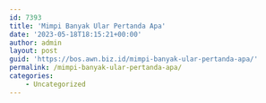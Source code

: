 ```yaml
---
id: 7393
title: 'Mimpi Banyak Ular Pertanda Apa'
date: '2023-05-18T18:15:21+00:00'
author: admin
layout: post
guid: 'https://bos.awn.biz.id/mimpi-banyak-ular-pertanda-apa/'
permalink: /mimpi-banyak-ular-pertanda-apa/
categories:
    - Uncategorized
---
```


